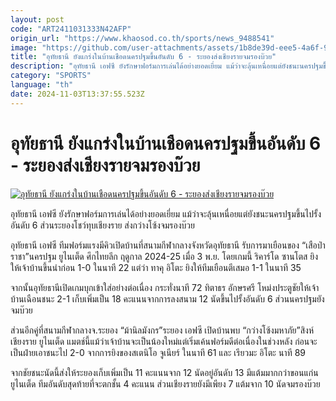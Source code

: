 ```yaml
---
layout: post
code: "ART2411031333N42AFP"
origin_url: "https://www.khaosod.co.th/sports/news_9488541"
image: "https://github.com/user-attachments/assets/1b8de39d-eee5-4a6f-9146-a96e89fe8021"
title: "อุทัยธานี ยังแกร่งในบ้านเชือดนครปฐมขึ้นอันดับ 6 - ระยองส่งเชียงรายจมรองบ๊วย"
description: "อุทัยธานี เอฟซี ยังรักษาฟอร์มการเล่นได้อย่างยอดเยี่ยม แม้ว่าจะลุ้นเหนื่อยแต่ยังชนะนครปฐมขึ้นไปรั้งอันดับ 6 ส่วนระยองโชว์ทุบเชียงราย ส่งกว่างโซ้งจมรองบ๊วย"
category: "SPORTS"
language: "th"
date: 2024-11-03T13:37:55.523Z
---
```


# อุทัยธานี ยังแกร่งในบ้านเชือดนครปฐมขึ้นอันดับ 6 - ระยองส่งเชียงรายจมรองบ๊วย

[![อุทัยธานี ยังแกร่งในบ้านเชือดนครปฐมขึ้นอันดับ 6 - ระยองส่งเชียงรายจมรองบ๊วย](https://www.khaosod.co.th/wpapp/uploads/2024/11/Uthaithani.jpg "อุทัยธานี ยังแกร่งในบ้านเชือดนครปฐมขึ้นอันดับ 6 - ระยองส่งเชียงรายจมรองบ๊วย")](https://www.khaosod.co.th/wpapp/uploads/2024/11/Uthaithani.jpg)

อุทัยธานี เอฟซี ยังรักษาฟอร์มการเล่นได้อย่างยอดเยี่ยม แม้ว่าจะลุ้นเหนื่อยแต่ยังชนะนครปฐมขึ้นไปรั้งอันดับ 6 ส่วนระยองโชว์ทุบเชียงราย ส่งกว่างโซ้งจมรองบ๊วย

อุทัยธานี เอฟซี ทีมฟอร์มแรงมีคิวเปิดบ้านที่สนามกีฬากลางจังหวัดอุทัยธานี รับการมาเยือนของ “เสือป่าราชา”นครปฐม ยูไนเต็ด ศึกไทยลีก ฤดูกาล 2024-25 เมื่อ 3 พ.ย. โดยเกมนี้ ริคาร์โด ซานโตส ยิงให้เจ้าบ้านขึ้นนำก่อน 1-0 ในนาที 22 แต่ว่า ทาคุ อิโตะ ยิงให้ทีมเยือนตีเสมอ 1-1 ในนาที 35

จากนั้นอุทัยธานีเปิดเกมบุกเข้าใส่อย่างต่อเนื่อง กระทั่งนาที 72 ทิตาธร อักษรศรี โหม่งประตูชัยให้เจ้าบ้านเฉือนชนะ 2-1 เก็บเพิ่มเป็น 18 คะแนนจากการลงสนาม 12 นัดขึ้นไปรั้งอันดับ 6 ส่วนนครปฐมยังจมบ๊วย

ส่วนอีกคู่ที่สนามกีฬากลางจ.ระยอง “ม้านิลมังกร”ระยอง เอฟซี เปิดบ้านพบ “กว่างโซ้งมหาภัย”สิงห์ เชียงราย ยูไนเต็ด แมตช์นี้แม้ว่าเจ้าบ้านจะเป็นน้องใหม่แต่เริ่มเค้นฟอร์มดีต่อเนื่องในช่วงหลัง ก่อนจะเป็นฝ่ายเอาชนะไป 2-0 จากการยิงของสเตนิโอ จูเนียร์ ในนาที 61 และ เรียวมะ อิโตะ นาที 89

จากชัยชนะนัดนี้ส่งให้ระยองเก็บเพิ่มเป็น 11 คะแนนจาก 12 นัดอยู่อันดับ 13 มีแต้มมากกว่าขอนแก่น ยูไนเต็ด ทีมอันดับสุดท้ายที่จะตกชั้น 4 คะแนน ส่วนเชียงรายยังมีเพียง 7 แต้มจาก 10 นัดจมรองบ๊วย
